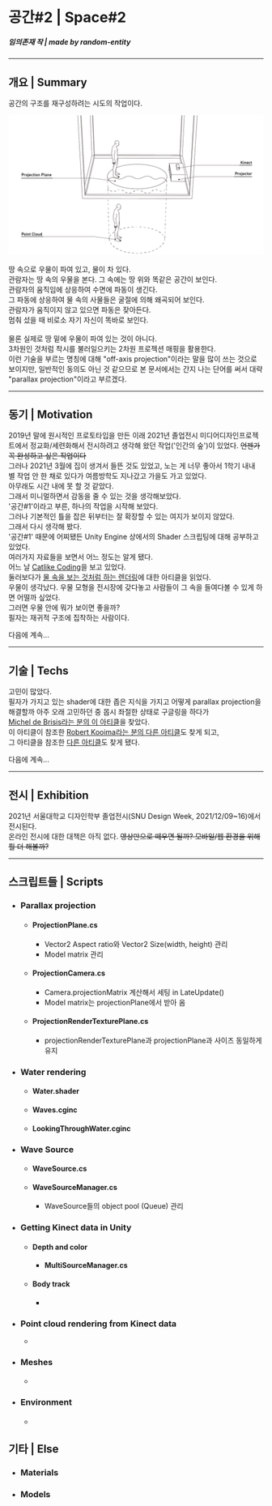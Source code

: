 # 공간#2 | Space#2
##### 임의존재 작 | made by random-entity

---

## 개요 | Summary
공간의 구조를 재구성하려는 시도의 작업이다.<br>

<img src="./data/diagram.png">

땅 속으로 우물이 파여 있고, 물이 차 있다.<br>
관람자는 땅 속의 우물을 본다. 그 속에는 땅 위와 똑같은 공간이 보인다.<br>
관람자의 움직임에 상응하여 수면에 파동이 생긴다.<br>
그 파동에 상응하여 물 속의 사물들은 굴절에 의해 왜곡되어 보인다.<br>
관람자가 움직이지 않고 있으면 파동은 잦아든다.<br>
멈춰 섰을 때 비로소 자기 자신이 똑바로 보인다.<br>
<br>
물론 실제로 땅 밑에 우물이 파여 있는 것이 아니다.<br>
3차원인 것처럼 착시를 불러일으키는 2차원 프로젝션 매핑을 활용한다.<br>
이런 기술을 부르는 명칭에 대해 "off-axis projection"이라는 말을 많이 쓰는 것으로 보이지만, 일반적인 동의도 아닌 것 같으므로 본 문서에서는 간지 나는 단어를 써서 대략 "parallax projection"이라고 부르겠다.<br>

---

## 동기 | Motivation

2019년 말에 원시적인 프로토타입을 만든 이래 2021년 졸업전시 미디어디자인프로젝트에서 정교화/세련화해서 전시하려고 생각해 왔던 작업('인간의 숲')이 있었다. <s>언젠가 꼭 완성하고 싶은 작업이다</s><br>
그러나 2021년 3월에 집이 생겨서 들뜬 것도 있었고, 노는 게 너무 좋아서 1학기 내내 별 작업 안 한 채로 있다가 여름방학도 지나갔고 가을도 가고 있었다.<br>
아무래도 시간 내에 못 할 것 같았다.<br>
그래서 미니멀하면서 감동을 줄 수 있는 것을 생각해보았다.<br>
'공간#1'이라고 부른, 하나의 작업을 시작해 보았다.<br>
그러나 기본적인 틀을 잡은 뒤부터는 잘 확장할 수 있는 여지가 보이지 않았다.<br>
그래서 다시 생각해 봤다.<br>
'공간#1' 때문에 어찌됐든 Unity Engine 상에서의 Shader 스크립팅에 대해 공부하고 있었다.<br>
여러가지 자료들을 보면서 어느 정도는 알게 됐다.<br>
어느 날 [Catlike Coding](https://catlikecoding.com/unity/tutorials/)을 보고 있었다.<br>
둘러보다가 [물 속을 보는 것처럼 하는 렌더링](https://catlikecoding.com/unity/tutorials/flow/looking-through-water/)에 대한 아티클을 읽었다.<br>
우물이 생각났다.
우물 모형을 전시장에 갖다놓고 사람들이 그 속을 들여다볼 수 있게 하면 어떨까 싶었다.<br>
그러면 우물 안에 뭐가 보이면 좋을까?<br>
필자는 재귀적 구조에 집착하는 사람이다.<br>

다음에 계속...
<!-- '시간#3'이라는 서울대학교 예술주간 아트스페이스 작업을 하기 위해 단초점 빔프로젝터를 지원금으로 샀다. -->

---

## 기술 | Techs
고민이 많았다.<br>
필자가 가지고 있는 shader에 대한 좁은 지식을 가지고 어떻게 parallax projection을 해결할까 아주 오래 고민하던 중 몹시 좌절한 상태로 구글링을 하다가<br>
[Michel de Brisis라는 분의 이 아티클](https://medium.com/@michel.brisis/off-axis-projection-in-unity-1572d826541e)을 찾았다.<br>
이 아티클이 참조한 [Robert Kooima라는 분의 다른 아티클](http://160592857366.free.fr/joe/ebooks/ShareData/Generalized%20Perspective%20Projection.pdf)도 찾게 되고,<br>
그 아티클을 참조한 [다른 아티클](https://en.wikibooks.org/wiki/Cg_Programming/Unity/Projection_for_Virtual_Reality)도 찾게 됐다.

다음에 계속...

<!-- [Catlike coding]()을 읽고 있었다. -->
<!-- 무라카미 하루키 소설에 자주, 그리고 윤동주의 시 '자화상'에 등장하는 우물 소재를 동기로 시작하게 되었다.<br>
공간의 구조를 왜곡하고 바닥에 3차원 착시를 일으키도록 영사하여 땅 밑에 우물이 있는 것처럼 볼 수 있도록 한 인터랙티브 설치입니다.<br>
거울과 비슷하지만 거울과 다르게, 공간 구조에 루프가 있는 것처럼 땅 위와 똑같은 공간이 평행이동되어 땅 밑 물이 찰랑거리는 우물 속에 보여진다면 보는 이에게 구체적으로는 모르겠지만 어떤 특별한 체험이 될 수 있다고 생각했습니다.<br>
리얼타임 머리 위치 및 깊이 공간 트래킹을 위해 Kinect v.2가 사용되었고, 렌더 카메라의 projection plane을 바닥으로 설정하고 수면에 파동을 일으키고 그에 따라 굴절 효과를 내고 현실 공간을 포인트 클라우드 형태로 렌더링하여 재현하는 데에는 Unity Engine을 활용했습니다. -->

---

## 전시 | Exhibition
<p>
2021년 서울대학교 디자인학부 졸업전시(SNU Design Week, 2021/12/09~16)에서 전시된다.<br>
온라인 전시에 대한 대책은 아직 없다. <s>영상만으로 떼우면 될까? 모바일/웹 환경을 위해 뭘 더 해볼까?</s>
</p>

---

## 스크립트들 | Scripts
- ### Parallax projection
  - #### ProjectionPlane.cs
    - Vector2 Aspect ratio와 Vector2 Size(width, height) 관리
    - Model matrix 관리
  - #### ProjectionCamera.cs
    - Camera.projectionMatrix 계산해서 세팅 in LateUpdate()
    - Model matrix는 projectionPlane에서 받아 옴
  - #### ProjectionRenderTexturePlane.cs
    - projectionRenderTexturePlane과 projectionPlane과 사이즈 동일하게 유지

- ### Water rendering
  - #### Water.shader
  - #### Waves.cginc
  - #### LookingThroughWater.cginc

- ### Wave Source
  - #### WaveSource.cs
  - #### WaveSourceManager.cs
    - WaveSource들의 object pool (Queue) 관리

- ### Getting Kinect data in Unity
  - #### Depth and color
    - #### MultiSourceManager.cs
  - #### Body track
    - #### 

- ### Point cloud rendering from Kinect data
  - 

- ### Meshes
  - ####

- ### Environment
  - #### 


## 기타 | Else
- ### Materials
- ### Models